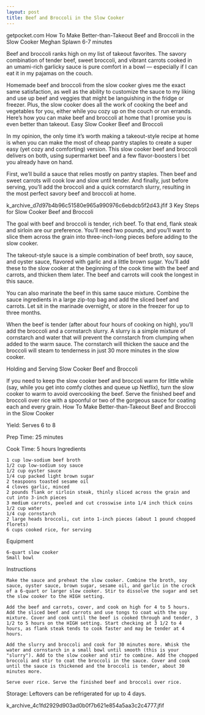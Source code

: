 ```yaml
---
layout: post
title: Beef and Broccoli in the Slow Cooker
---
```


getpocket.com
How To Make Better-than-Takeout Beef and Broccoli in the Slow Cooker
Meghan Splawn
6-7 minutes

Beef and broccoli ranks high on my list of takeout favorites. The savory combination of tender beef, sweet broccoli, and vibrant carrots cooked in an umami-rich garlicky sauce is pure comfort in a bowl — especially if I can eat it in my pajamas on the couch.

Homemade beef and broccoli from the slow cooker gives me the exact same satisfaction, as well as the ability to customize the sauce to my liking and use up beef and veggies that might be languishing in the fridge or freezer. Plus, the slow cooker does all the work of cooking the beef and vegetables for you, either while you cozy up on the couch or run errands. Here’s how you can make beef and broccoli at home that I promise you is even better than takeout.
 Easy Slow Cooker Beef and Broccoli

In my opinion, the only time it’s worth making a takeout-style recipe at home is when you can make the most of cheap pantry staples to create a super easy (yet cozy and comforting) version. This slow cooker beef and broccoli delivers on both, using supermarket beef and a few flavor-boosters I bet you already have on hand.

First, we’ll build a sauce that relies mostly on pantry staples. Then beef and sweet carrots will cook low and slow until tender. And finally, just before serving, you’ll add the broccoli and a quick cornstarch slurry, resulting in the most perfect savory beef and broccoli at home.

k_archive_d7d97b4b96c51580e965a990976c6ebdcb5f2d43.jfif
3 Key Steps for Slow Cooker Beef and Broccoli

The goal with beef and broccoli is tender, rich beef. To that end, flank steak and sirloin are our preference. You’ll need two pounds, and you’ll want to slice them across the grain into three-inch-long pieces before adding to the slow cooker.

The takeout-style sauce is a simple combination of beef broth, soy sauce, and oyster sauce, flavored with garlic and a little brown sugar. You’ll add these to the slow cooker at the beginning of the cook time with the beef and carrots, and thicken them later. The beef and carrots will cook the longest in this sauce.

You can also marinate the beef in this same sauce mixture. Combine the sauce ingredients in a large zip-top bag and add the sliced beef and carrots. Let sit in the marinade overnight, or store in the freezer for up to three months.

When the beef is tender (after about four hours of cooking on high), you’ll add the broccoli and a cornstarch slurry. A slurry is a simple mixture of cornstarch and water that will prevent the cornstarch from clumping when added to the warm sauce. The cornstarch will thicken the sauce and the broccoli will steam to tenderness in just 30 more minutes in the slow cooker.

Holding and Serving Slow Cooker Beef and Broccoli

If you need to keep the slow cooker beef and broccoli warm for little while (say, while you get into comfy clothes and queue up Netflix), turn the slow cooker to warm to avoid overcooking the beef. Serve the finished beef and broccoli over rice with a spoonful or two of the gorgeous sauce for coating each and every grain.
How To Make Better-than-Takeout Beef and Broccoli in the Slow Cooker

Yield: Serves 6 to 8

Prep Time: 25 minutes

Cook Time: 5 hours
Ingredients

    1 cup low-sodium beef broth
    1/2 cup low-sodium soy sauce
    1/2 cup oyster sauce
    1/4 cup packed light brown sugar
    2 teaspoons toasted sesame oil
    4 cloves garlic, minced
    2 pounds flank or sirloin steak, thinly sliced across the grain and cut into 3-inch pieces
    3 medium carrots, peeled and cut crosswise into 1/4 inch thick coins
    1/2 cup water
    1/4 cup cornstarch
    2 large heads broccoli, cut into 1-inch pieces (about 1 pound chopped florets)
    6 cups cooked rice, for serving

Equipment

    6-quart slow cooker
    Small bowl

Instructions

    Make the sauce and preheat the slow cooker. Combine the broth, soy sauce, oyster sauce, brown sugar, sesame oil, and garlic in the crock of a 6-quart or larger slow cooker. Stir to dissolve the sugar and set the slow cooker to the HIGH setting.

    Add the beef and carrots, cover, and cook on high for 4 to 5 hours. Add the sliced beef and carrots and use tongs to coat with the soy mixture. Cover and cook until the beef is cooked through and tender, 3 1/2 to 5 hours on the HIGH setting. Start checking at 3 1/2 to 4 hours, as flank steak tends to cook faster and may be tender at 4 hours.

    Add the slurry and broccoli and cook for 30 minutes more. Whisk the water and cornstarch in a small bowl until smooth (this is your "slurry"). Add to the slow cooker and stir to combine. Add the chopped broccoli and stir to coat the broccoli in the sauce. Cover and cook until the sauce is thickened and the broccoli is tender, about 30 minutes more.

    Serve over rice. Serve the finished beef and broccoli over rice. 

Storage: Leftovers can be refrigerated for up to 4 days.

k_archive_4c1fd2929d903ad0b0f7b621e854a5aa3c2c4777.jfif
